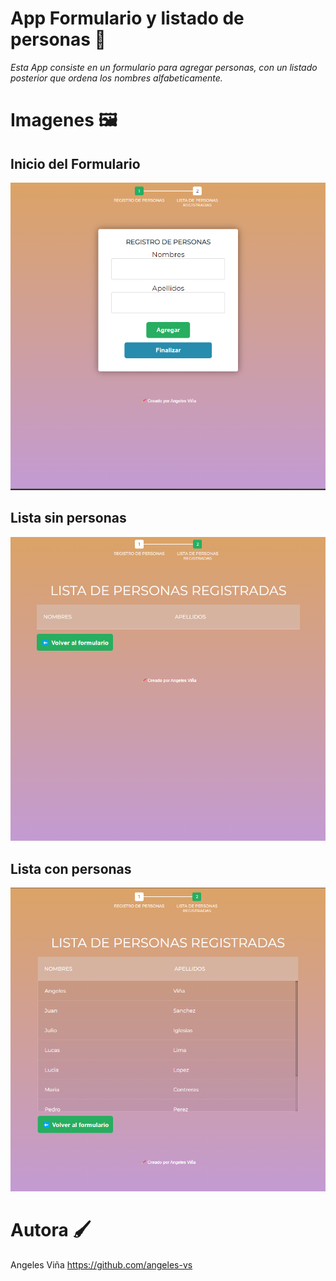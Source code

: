 # App Formulario y listado de personas 📝
_Esta App consiste en un formulario para agregar personas, con un listado posterior que ordena los nombres alfabeticamente._

# Imagenes 🖼️

## Inicio del Formulario
![Inicio del Formulario](https://github.com/angeles-vs/app-fullstack-test-gg/blob/master/assets/img/Inicio_de_la_app.png)

## Lista sin personas
![Lista sin personas](https://github.com/angeles-vs/app-fullstack-test-gg/blob/master/assets/img/Listado_sin_personas.png)

## Lista con personas
![Lista con personas](https://github.com/angeles-vs/app-fullstack-test-gg/blob/master/assets/img/Listado_con_personas.png)


# Autora 🖌️

Angeles Viña 
https://github.com/angeles-vs